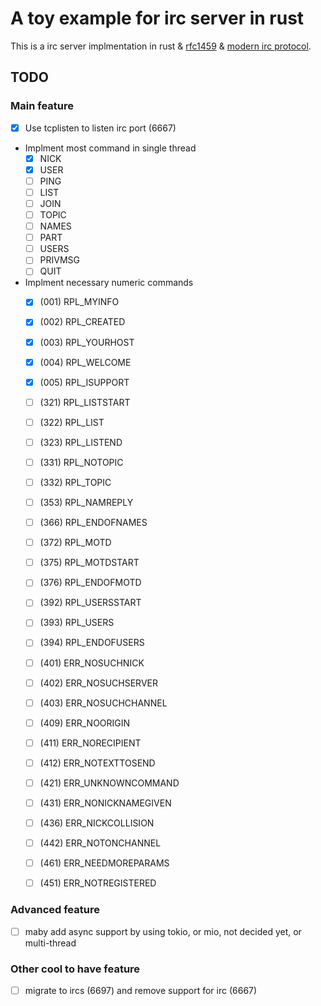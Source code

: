 # A toy example for irc server in rust
This is a irc server implmentation in rust & [rfc1459](https://www.rfc-editor.org/rfc/rfc1459.html) & [modern irc protocol](https://modern.ircdocs.horse/).

## TODO

### Main feature
- [x] Use tcplisten to listen irc port (6667) 
- Implment most command in single thread
    - [x] NICK
    - [x] USER
    - [ ] PING
    - [ ] LIST
    - [ ] JOIN
    - [ ] TOPIC
    - [ ] NAMES
    - [ ] PART
    - [ ] USERS
    - [ ] PRIVMSG
    - [ ] QUIT

- Implment necessary numeric commands
    - [x] (001) RPL_MYINFO 
    - [x] (002) RPL_CREATED 
    - [x] (003) RPL_YOURHOST 
    - [x] (004) RPL_WELCOME 
    - [x] (005) RPL_ISUPPORT 
    - [ ] (321) RPL_LISTSTART
    - [ ] (322) RPL_LIST
    - [ ] (323) RPL_LISTEND
    - [ ] (331) RPL_NOTOPIC
    - [ ] (332) RPL_TOPIC
    - [ ] (353) RPL_NAMREPLY
    - [ ] (366) RPL_ENDOFNAMES
    - [ ] (372) RPL_MOTD
    - [ ] (375) RPL_MOTDSTART
    - [ ] (376) RPL_ENDOFMOTD
    - [ ] (392) RPL_USERSSTART
    - [ ] (393) RPL_USERS
    - [ ] (394) RPL_ENDOFUSERS
    - [ ] (401) ERR_NOSUCHNICK
    - [ ] (402) ERR_NOSUCHSERVER
    - [ ] (403) ERR_NOSUCHCHANNEL
    - [ ] (409) ERR_NOORIGIN
    - [ ] (411) ERR_NORECIPIENT
    - [ ] (412) ERR_NOTEXTTOSEND
    - [ ] (421) ERR_UNKNOWNCOMMAND
    - [ ] (431) ERR_NONICKNAMEGIVEN
    - [ ] (436) ERR_NICKCOLLISION
    - [ ] (442) ERR_NOTONCHANNEL
    - [ ] (461) ERR_NEEDMOREPARAMS
    - [ ] (451) ERR_NOTREGISTERED


### Advanced feature
- [ ] maby add async support by using tokio, or mio, not decided yet, or multi-thread

### Other cool to have feature
- [ ] migrate to ircs (6697) and remove support for irc (6667)